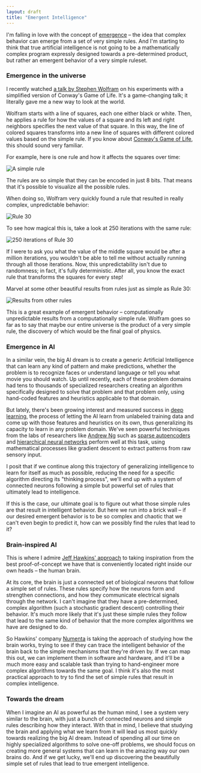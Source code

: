 ```yaml
---
layout: draft
title: "Emergent Intelligence"
---
```


I'm falling in love with the concept of [emergence](http://en.wikipedia.org/wiki/Emergence) – the idea that complex behavior can emerge from a set of very simple rules. And I'm starting to think that true artificial intelligence is not going to be a mathematically complex program expressly designed towards a pre-determined product, but rather an emergent behavior of a very simple ruleset.

### Emergence in the universe

I recently watched [a talk by Stephen Wolfram](http://blog.stephenwolfram.com/2013/03/talking-about-the-computational-future-at-sxsw-2013/) on his experiments with a simplified version of Conway's Game of Life. It's a game-changing talk; it literally gave me a new way to look at the world.

Wolfram starts with a line of squares, each one either black or white. Then, he applies a rule for how the values of a square and its left and right neighbors specifies the next value of that square. In this way, the line of colored squares transforms into a new line of squares with different colored values based on the simple rule. If you know about [Conway's Game of Life](http://en.wikipedia.org/wiki/Conway's_Game_of_Life), this should sound very familiar.

For example, here is one rule and how it affects the squares over time:

![A simple rule](http://blog.stephenwolfram.com/data/uploads/2013/03/slide_001x.png)

The rules are so simple that they can be encoded in just 8 bits. That means that it's possible to visualize all the possible rules.

When doing so, Wolfram very quickly found a rule that resulted in really complex, unpredictable behavior:

![Rule 30](http://mathworld.wolfram.com/images/eps-gif/ElementaryCARule030_1000.gif)

To see how magical this is, take a look at 250 iterations with the same rule:

![250 iterations of Rule 30](http://mathworld.wolfram.com/images/gifs/Rule30Big.jpg)

If I were to ask you what the value of the middle square would be after a million iterations, you wouldn't be able to tell me without actually running through all those iterations. Now, this unpredictability isn't due to randomness; in fact, it's fully deterministic. After all, you know the exact rule that transforms the squares for every step!

Marvel at some other beautiful results from rules just as simple as Rule 30:

![Results from other rules](http://blog.stephenwolfram.com/data/uploads/2013/03/slide_004x.png)

This is a great example of emergent behavior – computationally unpredictable results from a computationally simple rule. Wolfram goes so far as to say that maybe our entire universe is the product of a very simple rule, the discovery of which would be the final goal of physics.

### Emergence in AI

In a similar vein, the big AI dream is to create a generic Artificial Intelligence that can learn any kind of pattern and make predictions, whether the problem is to recognize faces or understand language or tell you what movie you should watch. Up until recently, each of these problem domains had tens to thousands of specialized researchers creating an algorithm specifically designed to solve that problem and that problem only, using hand-coded features and heuristics applicable to that domain.

But lately, there's been growing interest and measured success in [deep learning](http://deeplearning.net/), the process of letting the AI learn from unlabeled training data and come up with those features and heuristics on its own, thus generalizing its capacity to learn in any problem domain. We've seen powerful techniques from the labs of researchers like [Andrew Ng](http://www.youtube.com/watch?v=5elcmFNRCWk) such as [sparse autoencoders](http://nlp.stanford.edu/~socherr/sparseAutoencoder_2011new.pdf) and [hierarchical neural networks](http://en.wikipedia.org/wiki/Artificial_neural_network) perform well at this task, using mathematical processes like gradient descent to extract patterns from raw sensory input.

I posit that if we continue along this trajectory of generalizing intelligence to learn for itself as much as possible, reducing the need for a specific algorithm directing its "thinking process", we'll end up with a system of connected neurons following a simple but powerful set of rules that ultimately lead to intelligence.

If this is the case, our ultimate goal is to figure out what those simple rules are that result in intelligent behavior. But here we run into a brick wall – if our desired emergent behavior is to be so complex and chaotic that we can't even begin to predict it, how can we possibly find the rules that lead to it?

### Brain-inspired AI

This is where I admire [Jeff Hawkins' approach](http://www.youtube.com/watch?v=qZM9JREjnp4) to taking inspiration from the best proof-of-concept we have that is conveniently located right inside our own heads – the human brain.

At its core, the brain is just a connected set of biological neurons that follow a simple set of rules. These rules specify how the neurons form and strengthen connections, and how they communicate electrical signals through the network. I can't imagine that they have a pre-determined, complex algorithm (such a stochastic gradient descent) controlling their behavior. It's much more likely that it's just these simple rules they follow that lead to the same kind of behavior that the more complex algorithms we have are designed to do.

So Hawkins' company [Numenta](http://numenta.org/) is taking the approach of studying how the brain works, trying to see if they can trace the intelligent behavior of the brain back to the simple mechanisms that they're driven by. If we can map this out, we can implement them in software and hardware, and it'll be a much more easy and scalable task than trying to hand-engineer more complex algorithms towards the same goal. I think it's also the most practical approach to try to find the set of simple rules that result in complex intelligence.

### Towards the dream

When I imagine an AI as powerful as the human mind, I see a system very similar to the brain, with just a bunch of connected neurons and simple rules describing how they interact. With that in mind, I believe that studying the brain and applying what we learn from it will lead us most quickly towards realizing the big AI dream. Instead of spending all our time on highly specialized algorithms to solve one-off problems, we should focus on creating more general systems that can learn in the amazing way our own brains do. And if we get lucky, we'll end up discovering the beautifully simple set of rules that lead to true emergent intelligence.